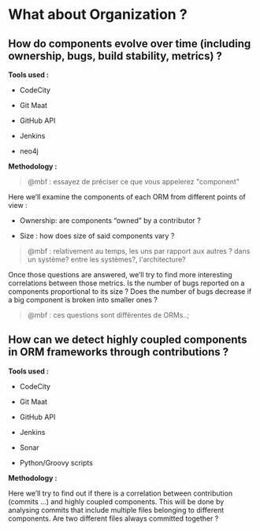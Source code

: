 # What about Organization ?

## How do components evolve over time \(including ownership, bugs, build stability, metrics\) ?

**Tools used :**

* CodeCity

* Git Maat

* GitHub API

* Jenkins

* neo4j


**Methodology :**
> @mbf : essayez de préciser ce que vous appelerez "component"

Here we’ll examine the components of each ORM from different points of view :

* Ownership: are components “owned” by a contributor ?

* Size : how does size of said components vary ?
> @mbf : relativement au temps, les uns par rapport aux autres ? dans un système? entre les systèmes?, l'architecture?

Once those questions are answered, we’ll try to find more interesting correlations between those metrics. Is the number of bugs reported on a components proportional to its size ? Does the number of bugs decrease if a big component is broken into smaller ones ?

> @mbf : ces questions sont différentes de ORMs..;


## How can we detect highly coupled components in ORM frameworks through contributions ?

**Tools used :**

* CodeCity

* Git Maat

* GitHub API

* Jenkins

* Sonar

* Python/Groovy scripts


**Methodology :**

Here we’ll try to find out if there is a correlation between contribution \(commits …\) and highly coupled components. This will be done by analysing commits that include multiple files belonging to different components. Are two different files always committed together ?

